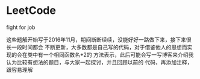 # LeetCode
fight for job

  这些题解开始写于2016年11月，期间断断续续，没能好好一路做下来，接下来很长一段时间都会
不断更新，大多数都是自己写的代码，对于借鉴他人的思想而实现的会在类中有一个相同函数名+2的
方法表示，此后可能会写一写博客来介绍我认为比较有想法的题目，与大家一起探讨，并且回顾以前的
代码，再添加注释，跟容易理解
